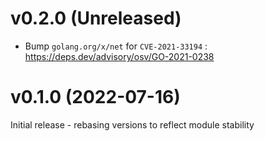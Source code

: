 # v0.2.0 (Unreleased)

* Bump `golang.org/x/net` for `CVE-2021-33194` : https://deps.dev/advisory/osv/GO-2021-0238

# v0.1.0 (2022-07-16)

Initial release - rebasing versions to reflect module stability